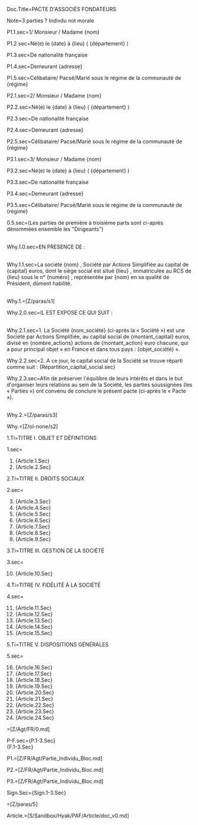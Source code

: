 Doc.Title=PACTE D'ASSOCIÉS FONDATEURS


Note=3 parties ? Indivdu not morale


P1.1.sec=1/ Monsieur / Madame    {nom} 


P1.2.sec=Né(e) le   {date} à   {lieu}  (  {département} )


P1.3.sec=De nationalité française


P1.4.sec=Demeurant   {adresse} 


P1.5.sec=Célibataire/ Pacsé/Marié sous le régime de la communauté de {régime} 


P2.1.sec=2/ Monsieur / Madame    {nom} 


P2.2.sec=Né(e) le   {date} à   {lieu}  (  {département} )


P2.3.sec=De nationalité française


P2.4.sec=Demeurant   {adresse} 


P2.5.sec=Célibataire/ Pacsé/Marié sous le régime de la communauté de   {régime} 


P3.1.sec=3/ Monsieur / Madame    {nom} 


P3.2.sec=Né(e) le   {date} à   {lieu}  (  {département} )


P3.3.sec=De nationalité française


P3.4.sec=Demeurant   {adresse} 


P3.5.sec=Célibataire/ Pacsé/Marié sous le régime de la communauté de   {régime} 


0.5.sec=(Les parties de première à troisième parts sont ci-après dénommées ensemble les "Dirigeants")<br><br>


Why.1.0.sec=EN PRESENCE DE : <br><br>


Why.1.1.sec=La société    {nom} , Société par Actions Simplifiée au capital de   {capital}  euros, dont le siège social est situé   {lieu} , immatriculée au RCS de   {lieu} sous le n°   {numéro} , représentée par   {nom} en sa qualité de Président, dûment habilité.<br><br>


Why.1.=[Z/paras/s1]


Why.2.0.sec=IL EST EXPOSE CE QUI SUIT  :<br><br>


Why.2.1.sec=1. La Société  {nom_société} (ci-après la « Société ») est une Société par Actions Simplifiée, au capital social de  {montant_capital} euros, divisé en {nombre_actions} actions de {montant_action} euro chacune, qui a pour principal objet « en France et dans tous pays : {objet_société} ».


Why.2.2.sec=2. A ce jour, le capital social de la Société se trouve réparti comme suit : {Répartition_capital_social.sec}

Why.2.3.sec=Afin de préserver l'équilibre de leurs intérêts et dans le but d'organiser leurs relations au sein de la Société, les parties soussignées (les « Parties ») ont convenu de conclure le présent pacte (ci-après le « Pacte »).<br><br>


Why.2.=[Z/paras/s3]


Why.=[Z/ol-none/s2]


1.Ti=TITRE I. OBJET ET DÉFINITIONS<br>

1.sec=<ol><li>{Article.1.Sec}</li><li>{Article.2.Sec}</li></ol>


2.Ti=TITRE II. DROITS SOCIAUX<br>

2.sec=<ol start=3><li>{Article.3.Sec}</li><li>{Article.4.Sec}</li><li>{Article.5.Sec}</li><li>{Article.6.Sec}</li><li>{Article.7.Sec}</li><li>{Article.8.Sec}</li><li>{Article.9.Sec}</li></ol>


3.Ti=TITRE III. GESTION DE LA SOCIÉTÉ<br>

3.sec=<ol start=10><li>{Article.10.Sec}</li></ol>


4.Ti=TITRE IV. FIDÉLITÉ À LA SOCIÉTÉ<br>

4.sec=<ol start=11><li>{Article.11.Sec}</li><li>{Article.12.Sec}</li><li>{Article.13.Sec}</li><li>{Article.14.Sec}</li><li>{Article.15.Sec}</li></ol>


5.Ti=TITRE V. DISPOSITIONS GÉNÉRALES<br>

5.sec=<ol start=16><li>{Article.16.Sec}</li><li>{Article.17.Sec}</li><li>{Article.18.Sec}</li><li>{Article.19.Sec}</li><li>{Article.20.Sec}</li><li>{Article.21.Sec}</li><li>{Article.22.Sec}</li><li>{Article.23.Sec}</li><li>{Article.24.Sec}</li></ol>


=[Z/Agt/FR/0.md]  


P-F.sec={P.1-3.Sec}<br>{F.1-3.Sec}


P1.=[Z/FR/Agt/Partie_Individu_Bloc.md]


P2.=[Z/FR/Agt/Partie_Individu_Bloc.md]


P3.=[Z/FR/Agt/Partie_Individu_Bloc.md]


Sign.Sec={Sign.1-3.Sec}


=[Z/paras/5]


Article.=[S/Sandbox/Hyak/PAF/Article/doc_v0.md]  
